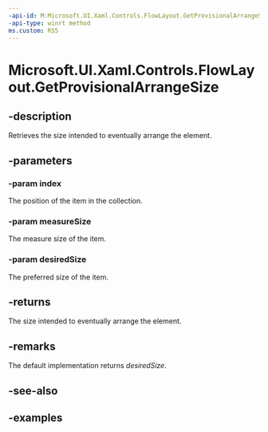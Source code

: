 ```yaml
---
-api-id: M:Microsoft.UI.Xaml.Controls.FlowLayout.GetProvisionalArrangeSize(System.Int32,Windows.Foundation.Size,Windows.Foundation.Size)
-api-type: winrt method
ms.custom: RS5
---
```


<!-- Method syntax.
virtual protected Size FlowLayout.GetProvisionalArrangeSize(Int32 index, Size measureSize, Size desiredSize)
-->

# Microsoft.UI.Xaml.Controls.FlowLayout.GetProvisionalArrangeSize

## -description

Retrieves the size intended to eventually arrange the element. 

## -parameters
### -param index

The position of the item in the collection.

### -param measureSize

The measure size of the item.

### -param desiredSize

The preferred size of the item.

## -returns

The size intended to eventually arrange the element.

## -remarks

The default implementation returns _desiredSize_.

## -see-also

## -examples

